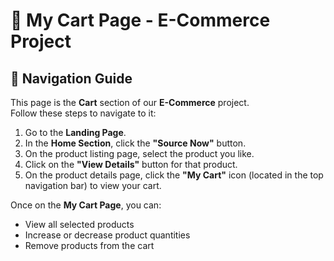 # 🛒 My Cart Page - E-Commerce Project

## 📌 Navigation Guide

This page is the **Cart** section of our **E-Commerce** project.  
Follow these steps to navigate to it:

1. Go to the **Landing Page**.  
2. In the **Home Section**, click the **"Source Now"** button.  
3. On the product listing page, select the product you like.  
4. Click on the **"View Details"** button for that product.  
5. On the product details page, click the **"My Cart"** icon (located in the top navigation bar) to view your cart.  

Once on the **My Cart Page**, you can:
- View all selected products  
- Increase or decrease product quantities  
- Remove products from the cart   
 
